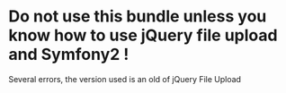 Do not use this bundle unless you know how to use jQuery file upload and Symfony2 !
======

Several errors, the version used is an old of jQuery File Upload

